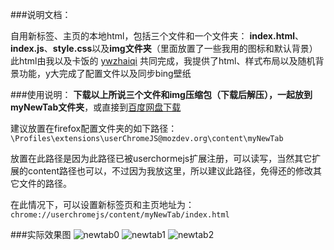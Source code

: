 ###说明文档：

自用新标签、主页的本地html，包括三个文件和一个文件夹：
**index.html**、**index.js**、**style.css**以及**img文件夹**（里面放置了一些我用的图标和默认背景）
此html由我以及卡饭的 [ywzhaiqi](https://github.com/ywzhaiqi/userChromeJS) 共同完成，我提供了html、样式布局以及随机背景功能，y大完成了配置文件以及同步bing壁纸

###使用说明：
**下载以上所说三个文件和img压缩包（下载后解压），一起放到myNewTab文件夹**，或直接到[百度网盘下载](http://pan.baidu.com/s/1c0ktvSO)

建议放置在firefox配置文件夹的如下路径：
`\Profiles\extensions\userChromeJS@mozdev.org\content\myNewTab`

放置在此路径是因为此路径已被userchormejs扩展注册，可以读写，当然其它扩展的content路径也可以，不过因为我放这里，所以建议此路径，免得还的修改其它文件的路径。

在此情况下，可以设置新标签页和主页地址为：
`chrome://userchromejs/content/myNewTab/index.html`

###实际效果图
![newtab0](https://github.com/defpt/userChromeJs/blob/master/myNewTab/newtab0.gif?raw=true)
![newtab1](https://github.com/defpt/userChromeJs/blob/master/myNewTab/newtab1.gif?raw=true)
![newtab2](https://github.com/defpt/userChromeJs/blob/master/myNewTab/newtab2.gif?raw=true)